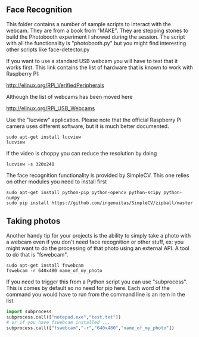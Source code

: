 ## Face Recognition
This folder contains a number of sample scripts to interact with the webcam. They are from a book from "MAKE". They are stepping stones to build the Photobooth experiment I showed during the session. The script with all the functionality is "photobooth.py" but you might find interesting other scripts like face-detector.py

If you want to use a standard USB webcam you will have to test that it works first. This link contains the list of hardware that is known to work with Raspberry PI:

http://elinux.org/RPi_VerifiedPeripherals

Although the list of webcams has been moved here

http://elinux.org/RPi_USB_Webcams

Use the "lucview" application. Please note that the official Raspberry Pi camera uses different software, but it is much better documented.
```
sudo apt-get install lucview
lucview
```
If the video is choppy you can reduce the resolution by doing 
```
lucview -s 320x240
```
The face recognition functionality is provided by SimpleCV. This one relies on other modules you need to install first
```
sudo apt-get install python-pip python-opencv python-scipy python-numpy
sudo pip install https://github.com/ingenuitas/SimpleCV/zipball/master
```
## Taking photos
Another handy tip for your projects is the ability to simply take a photo with a webcam even if you don't need face recognition or other stuff, ex: you might want to do the processing of that photo using an external API. A tool to do that is "fswebcam".

```
sudo apt-get install fswebcam
fswebcam -r 640x480 name_of_my_photo
```
If you need to trigger this from a Python script you can use "subprocess". This is comes by default so no need for pip here. Each word of the command you would have to run from the command line is an item in the list.
```python
import subprocess
subprocess.call(["notepad.exe","test.txt"])
# or if you have fswebcam installed ...
subprocess.call(["fswebcam","-r","640x480","name_of_my_photo"])
```

